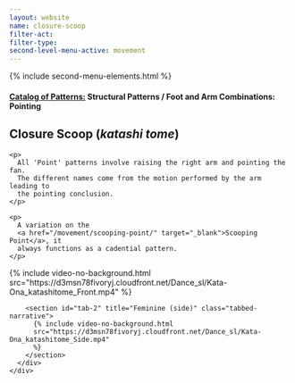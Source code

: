 ```yaml
---
layout: website
name: closure-scoop
filter-act:
filter-type:
second-level-menu-active: movement
---
```


{% include second-menu-elements.html %}

<main class="page-content">
  <div class="text-container">
    <h4>
      <a href="/movement/">Catalog of Patterns:</a> Structural Patterns / Foot
      and Arm Combinations: Pointing
    </h4>
    <h2>Closure Scoop (<em>katashi tome</em>)</h2>

    <p>
      All 'Point' patterns involve raising the right arm and pointing the fan.
      The different names come from the motion performed by the arm leading to
      the pointing conclusion.
    </p>

    <p>
      A variation on the
      <a href="/movement/scooping-point/" target="_blank">Scooping Point</a>, it
      always functions as a cadential pattern.
    </p>
  </div>

  <div class="tabs-container">
    <div class="tabs-container__links">
      <div class="wrapper">
        <div id="tabs"></div>
      </div>
    </div>
    <div class="tabs-container__content">
      <div class="wrapper">
        <section id="tab-1" title="Feminine (front)" class="tabbed-narrative">
          {% include video-no-background.html
          src="https://d3msn78fivoryj.cloudfront.net/Dance_sl/Kata-Ona_katashitome_Front.mp4"
          %}
        </section>

        <section id="tab-2" title="Feminine (side)" class="tabbed-narrative">
          {% include video-no-background.html
          src="https://d3msn78fivoryj.cloudfront.net/Dance_sl/Kata-Ona_katashitome_Side.mp4"
          %}
        </section>
      </div>
    </div>
  </div>
</main>
